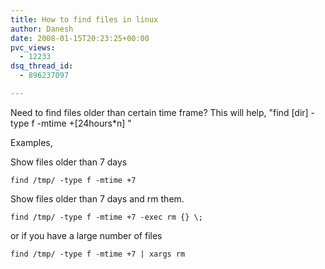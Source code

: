 ```yaml
---
title: How to find files in linux
author: Danesh
date: 2008-01-15T20:23:25+00:00
pvc_views:
  - 12233
dsq_thread_id:
  - 896237097

---
```

Need to find files older than certain time frame? This will help, "find [dir] -type f -mtime +[24hours*n] "

Examples,

Show files older than 7 days

    find /tmp/ -type f -mtime +7

Show files older than 7 days and rm them.

    find /tmp/ -type f -mtime +7 -exec rm {} \;

or if you have a large number of files

    find /tmp/ -type f -mtime +7 | xargs rm